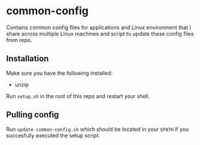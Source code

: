 # common-config

Contains common config files for applications and Linux
environment that I share across multiple Linux machines and script
to update these config files from repo.

## Installation
Make sure you have the following installed:
* unzip

Run `setup.sh` in the root of this repo and restart your shell.

## Pulling config
Run `update-common-config.sh` which should be located in your `$PATH` if you succesfully executed the setup script.
